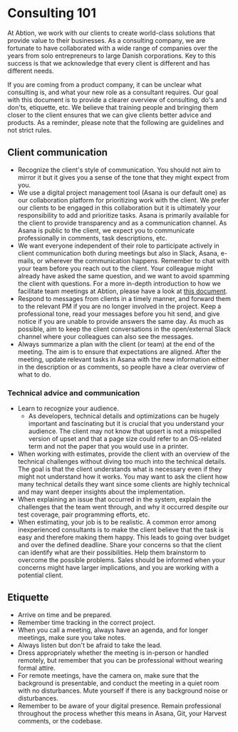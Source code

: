 # Consulting 101
At Abtion, we work with our clients to create world-class solutions that provide
value to their businesses. As a consulting company, we are fortunate to have
collaborated with a wide range of companies over the years from solo
entrepreneurs to large Danish corporations. Key to this success is that we
acknowledge that every client is different and has different needs.

If you are coming from a product company, it can be unclear what consulting is,
and what your new role as a consultant requires. Our goal with this document is
to provide a clearer overview of consulting, do's and don'ts, etiquette, etc. We
believe that training people and bringing them closer to the client ensures that
we can give clients better advice and products. As a reminder, please note that
the following are guidelines and not strict rules.

## Client communication
- Recognize the client's style of communication. You should not aim to mirror it
  but it gives you a sense of the tone that they might expect from you.
- We use a digital project management tool (Asana is our default one) as our
  collaboration platform for prioritizing work with the client. We prefer our
  clients to be engaged in this collaboration but it is ultimately your
  responsibility to add and prioritize tasks. Asana is primarily available for
  the client to provide transparency and as a communication channel. As Asana is
  public to the client, we expect you to communicate professionally in comments,
  task descriptions, etc.
- We want everyone independent of their role to participate actively in client
  communication both during meetings but also in Slack, Asana, e-mails, or
  wherever the communication happens. Remember to chat with your team before you
  reach out to the client. Your colleague might already have asked the same
  question, and we want to avoid spamming the client with questions. For a more
  in-depth introduction to how we facilitate team meetings at Abtion, please
  have a look at [this document](./how_to_facilitate_team_meetings.md).
- Respond to messages from clients in a timely manner, and forward them to the
  relevant PM if you are no longer involved in the project. Keep a professional
  tone, read your messages before you hit send, and give notice if you are
  unable to provide answers the same day. As much as possible, aim to keep the
  client conversations in the open/external Slack channel where your colleagues
  can also see the messages.
- Always summarize a plan with the client (or team) at the end of the meeting.
  The aim is to ensure that expectations are aligned. After the meeting, update
  relevant tasks in Asana with the new information either in the description or
  as comments, so people have a clear overview of what to do.

### Technical advice and communication
- Learn to recognize your audience.
  - As developers, technical details and optimizations can be hugely important
    and fascinating but it is crucial that you understand your audience. The
    client may not know that upsert is not a misspelled version of upset and
    that a page size could refer to an OS-related term and not the paper that
    you would use in a printer.
- When working with estimates, provide the client with an overview of the
  technical challenges without diving too much into the technical details. The
  goal is that the client understands what is necessary even if they might not
  understand how it works. You may want to ask the client how many technical
  details they want since some clients are highly technical and may want deeper
  insights about the implementation.
- When explaining an issue that occurred in the system, explain the challenges
  that the team went through, and why it occurred despite our test coverage,
  pair programming efforts, etc.
- When estimating, your job is to be realistic. A common error among
  inexperienced consultants is to make the client believe that the task is easy
  and therefore making them happy. This leads to going over budget and over the
  defined deadline. Share your concerns so that the client can identify what are
  their possibilities. Help them brainstorm to overcome the possible problems.
  Sales should be informed when your concerns might have larger implications,
  and you are working with a potential client.

## Etiquette
- Arrive on time and be prepared.
- Remember time tracking in the correct project.
- When you call a meeting, always have an agenda, and for longer meetings, make
  sure you take notes.
- Always listen but don't be afraid to take the lead.
- Dress appropriately whether the meeting is in-person or handled remotely, but
  remember that you can be professional without wearing formal attire.
- For remote meetings, have the camera on, make sure that the background is
  presentable, and conduct the meeting in a quiet room with no disturbances.
  Mute yourself if there is any background noise or disturbances.
- Remember to be aware of your digital presence. Remain professional throughout
  the process whether this means in Asana, Git, your Harvest comments, or the
  codebase.
